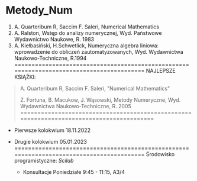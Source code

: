 # Metody_Num
1. A. Quarteribum R, Saccim F. Saleri, Numerical Mathematics
2. A. Ralston, Wstęp do analizy numerycznej, Wyd. Państwowe Wydawnictwo Naukowe, R. 1983
3. A. Kiełbasiński, H.Schwetlick, Numeryczna algebra liniowa: wprowadzenie do obliczeń zautomatyzowanych, Wyd. Wydawnictwa Naukowo-Techniczne, R.1994
=========================================================================================
NAJLEPSZE KSIĄŻKI:
> A. Quarteribum R, Saccim F. Saleri, "Numerical Mathematics"
> 
> Z. Fortuna, B. Macukow, J. Wąsowski, Metody Numeryczne, Wyd. Wydawnictwa Naukowo-Techniczne, R. 2005
=========================================================================================
* Pierwsze kolokwium
  18.11.2022
* Drugie kolokwium
  05.01.2023
=========================================================================================
  Środowisko programistyczne: *Scilab*
  
  * Konsultacje
  Poniedziałe 9:45 - 11:15, A3/4  
  
